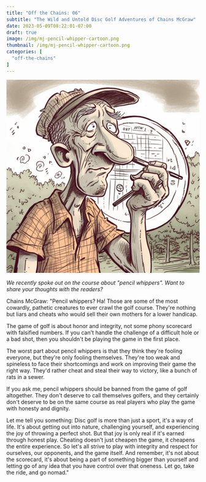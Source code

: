 ```yaml
---
title: "Off the Chains: 06"
subtitle: "The Wild and Untold Disc Golf Adventures of Chains McGraw"
date: 2023-05-09T08:22:01-07:00
draft: true
image: /img/mj-pencil-whipper-cartoon.png
thumbnail: /img/mj-pencil-whipper-cartoon.png
categories: [
  "off-the-chains"
]
---
```

![Cartoon depicting a bafoonish disc golfer holding a scorecard and a pencil up his nose](/img/mj-pencil-whipper-cartoon.png)

*We recently spoke out on the course about "pencil whippers". Want to share your thoughts with the readers?*

Chains McGraw: "Pencil whippers? Ha! Those are some of the most cowardly, pathetic creatures to ever crawl the golf course. They're nothing but liars and cheats who would sell their own mothers for a lower handicap.

The game of golf is about honor and integrity, not some phony scorecard with falsified numbers. If you can't handle the challenge of a difficult hole or a bad shot, then you shouldn't be playing the game in the first place.

The worst part about pencil whippers is that they think they're fooling everyone, but they're only fooling themselves. They're too weak and spineless to face their shortcomings and work on improving their game the right way. They'd rather cheat and steal their way to victory, like a bunch of rats in a sewer.

If you ask me, pencil whippers should be banned from the game of golf altogether. They don't deserve to call themselves golfers, and they certainly don't deserve to be on the same course as real players who play the game with honesty and dignity.

Let me tell you something: Disc golf is more than just a sport, it's a way of life. It's about getting out into nature, challenging yourself, and experiencing the joy of throwing a perfect shot. But that joy is only real if it's earned through honest play. Cheating doesn't just cheapen the game, it cheapens the entire experience. So let's all strive to play with integrity and respect for ourselves, our opponents, and the game itself. And remember, it's not about the scorecard, it's about being a part of something bigger than yourself and letting go of any idea that you have control over that oneness. Let go, take the ride, and go nomad."

